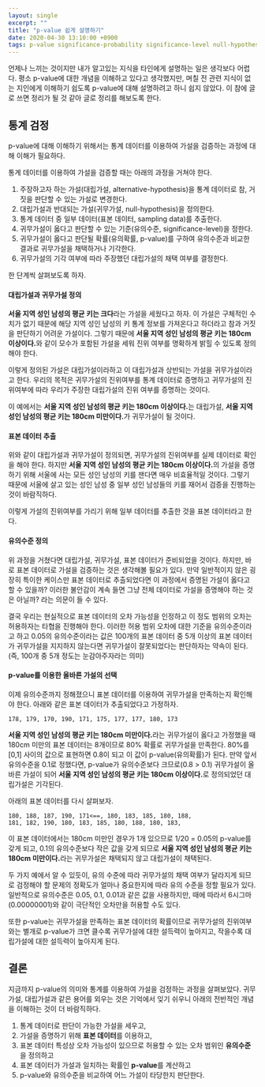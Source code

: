 ```yaml
---
layout: single
excerpt: ""
title: "p-value 쉽게 설명하기"
date: 2020-04-30 13:10:00 +0900
tags: p-value significance-probability significance-level null-hypothesis alternative-hypothesis
---
```


언제나 느끼는 것이지만 내가 알고있는 지식을 타인에게 설명하는 일은 생각보다 어렵다. 평소 p-value에 대한 개념을 이해하고 있다고 생각했지만, 며칠 전 관련 지식이 없는 지인에게 이해하기 쉽도록 p-value에 대해 설명하려고 하니 쉽지 않았다. 이 참에 글로 쓰면 정리가 될 것 같아 글로 정리를 해보도록 한다.

## 통계 검정

p-value에 대해 이해하기 위해서는 통계 데이터를 이용하여 가설을 검증하는 과정에 대해 이해가 필요하다.

통계 데이터를 이용하여 가설을 검증할 때는 아래의 과정을 거쳐야 한다.

1. 주장하고자 하는 가설(대립가설, alternative-hypothesis)을 통계 데이터로 참, 거짓을 판단할 수 있는 가설로 변경한다.
1. 대립가설과 반대되는 가설(귀무가설, null-hypothesis)을 정의한다.
1. 통계 데이터 중 일부 데이터(표본 데이터, sampling data)를 추출한다.
1. 귀무가설이 옳다고 판단할 수 있는 기준(유의수준, significance-level)을 정한다.
1. 귀무가설이 옳다고 판단될 확률(유의확률, p-value)를 구하여 유의수준과 비교한 결과로 귀무가설을 채택하거나 기각한다.
1. 귀무가설의 기각 여부에 따라 주장했던 대립가설의 채택 여부를 결정한다.

한 단계씩 살펴보도록 하자.

#### 대립가설과 귀무가설 정의

<b>서울 지역 성인 남성의 평균 키는 크다</b>라는 가설을 세웠다고 하자. 이 가설은 구체적인 수치가 없기 때문에 해당 지역 성인 남성의 키 통계 정보를 가져온다고 하더라고 참과 거짓을 판단하기 어려운 가설이다. 그렇기 때문에 <b>서울 지역 성인 남성의 평균 키는 180cm 이상이다.</b>와 같이 모수가 포함된 가설을 세워 진위 여부를 명확하게 밝힐 수 있도록 정의해야 한다.

이렇게 정의된 가설은 대립가설이라하고 이 대립가설과 상반되는 가설을 귀무가설이라고 한다. 우리의 목적은 귀무가설의 진위여부를 통계 데이터로 증명하고 귀무가설의 진위여부에 따라 우리가 주장한 대립가설의 진위 여부를 증명하는 것이다.

이 예에서는 <b>서울 지역 성인 남성의 평균 키는 180cm 이상이다.</b>는 대립가설, <b>서울 지역 성인 남성의 평균 키는 180cm 미만이다.</b>가 귀무가설이 될 것이다.

#### 표본 데이터 추출

위와 같이 대립가설과 귀무가설이 정의되면, 귀무가설의 진위여부를 실제 데이터로 확인을 해야 한다. 하지만 <b>서울 지역 성인 남성의 평균 키는 180cm 이상이다.</b>의 가설을 증명하기 위해 서울에 사는 모든 성인 남성의 키를 잰다면 매우 비효율적일 것이다. 그렇기 때문에 서울에 살고 있는 성인 남성 중 일부 성인 남성들의 키를 재어서 검증을 진행하는 것이 바람직하다. 

이렇게 가설의 진위여부를 가리기 위해 일부 데이터를 추출한 것을 표본 데이터라고 한다.  

#### 유의수준 정의

위 과정을 거쳤다면 대립가설, 귀무가설, 표본 데이터가 준비되었을 것이다. 하지만, 바로 표본 데이터로 가설을 검증하는 것은 생각해볼 필요가 있다. 만약 일반적이지 않은 굉장히 특이한 케이스만 표본 데이터로 추출되었다면 이 과정에서 증명된 가설이 옳다고 할 수 있을까? 이러한 불안감이 계속 들면 그냥 전체 데이터로 가설을 증명해야 하는 것은 아닐까? 라는 의문이 들 수 있다.

결국 우리는 현실적으로 표본 데이터의 오차 가능성을 인정하고 이 정도 범위의 오차는 허용하자는 타협을 진행해야 한다. 이러한 허용 범위 오차에 대한 기준을 유의수준이라고 하고 0.05의 유의수준이라는 값은 100개의 표본 데이터 중 5개 이상의 표본 데이터가 귀무가설을 지지하지 않는다면 귀무가설이 잘못되었다는 판단하자는 약속이 된다.(즉, 100개 중 5개 정도는 눈감아주자라는 의미)

#### p-value를 이용한 올바른 가설의 선택

이제 유의수준까지 정해졌으니 표본 데이터를 이용하여 귀무가설을 만족하는지 확인해야 한다. 아래와 같은 표본 데이터가 추출되었다고 가정하자. 

```
178, 179, 170, 190, 171, 175, 177, 177, 180, 173
```

<b>서울 지역 성인 남성의 평균 키는 180cm 미만이다.</b>라는 귀무가설이 옳다고 가정했을 때 180cm 미만의 표본 데이터는 8개이므로 80% 확률로 귀무가설을 만족한다. 80%를 [0,1] 사이의 값으로 표현하면 0.8이 되고 이 값이 p-value(유의확률)가 된다. 만약 앞서 유의수준을 0.1로 정했다면, p-value가 유의수준보다 크므로(0.8 > 0.1) 귀무가설이 올바른 가설이 되어 <b>서울 지역 성인 남성의 평균 키는 180cm 이상이다.</b>로 정의되었던 대립가설은 기각된다.

아래의 표본 데이터를 다시 살펴보자.
 
```
180, 188, 187, 190, 171<==, 180, 183, 185, 180, 188,
181, 182, 190, 180, 183, 185, 180, 188, 180, 183,
```

이 표본 데이터에서는 180cm 미만인 경우가 1개 있으므로 1/20 = 0.05의 p-value를 갖게 되고, 0.1의 유의수준보다 작은 값을 갖게 되므로 <b>서울 지역 성인 남성의 평균 키는 180cm 미만이다.</b>라는 귀무가설은 채택되지 않고 대립가설이 채택된다.

두 가지 예에서 알 수 있듯이, 유의 수준에 따라 귀무가설의 채택 여부가 달라지게 되므로 검정해야 할 문제의 정확도가 얼마나 중요한지에 따라 유의 수준을 정할 필요가 있다. 일반적으로 유의수준은 0.05, 0.1, 0.01과 같은 값을 사용하지만, 때에 따라서 6시그마(0.00000001)와 같이 극단적인 오차만을 허용할 수도 있다.

또한 p-value는 귀무가설을 만족하는 표본 데이터의 확률이므로 귀무가설의 진위여부와는 별개로 p-value가 크면 클수록 귀무가설에 대한 설득력이 높아지고, 작을수록 대립가설에 대한 설득력이 높아지게 된다.

## 결론

지금까지 p-value의 의미와 통계를 이용하여 가설을 검정하는 과정을 살펴보았다. 귀무가설, 대립가설과 같은 용어를 외우는 것은 기억에서 잊기 쉬우니 아래의 전반적인 개념을 이해하는 것이 더 바람직하다.

1. 통계 데이터로 판단이 가능한 가설을 세우고,
1. 가설을 증명하기 위해 <b>표본 데이터</b>를 이용하고,
1. 표본 데이터 특성상 오차 가능성이 있으므로 허용할 수 있는 오차 범위인 <b>유의수준</b>을 정의하고
1. 표본 데이터가 가설과 일치하는 확률인 <b>p-value</b>를 계산하고
1. p-value와 유의수준을 비교하여 어느 가설이 타당한지 판단한다.
